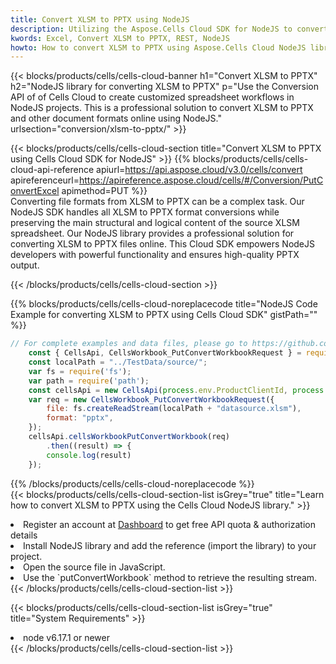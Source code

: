 ```yaml
---
title: Convert XLSM to PPTX using NodeJS 
description: Utilizing the Aspose.Cells Cloud SDK for NodeJS to convert a XLSM format file to a PPTX format file. 
kwords: Excel, Convert XLSM to PPTX, REST, NodeJS
howto: How to convert XLSM to PPTX using Aspose.Cells Cloud NodeJS library.
---
```



{{< blocks/products/cells/cells-cloud-banner h1="Convert XLSM to PPTX" h2="NodeJS library for converting XLSM to PPTX" p="Use the Conversion API of of Cells Cloud to create customized spreadsheet workflows in NodeJS projects. This is a professional solution to convert XLSM to PPTX and other document formats online using NodeJS." urlsection="conversion/xlsm-to-pptx/" >}}

{{< blocks/products/cells/cells-cloud-section  title="Convert XLSM to PPTX using Cells Cloud SDK for NodeJS" >}}
{{% blocks/products/cells/cells-cloud-api-reference  apiurl=https://api.aspose.cloud/v3.0/cells/convert  apireferenceurl=https://apireference.aspose.cloud/cells/#/Conversion/PutConvertExcel  apimethod=PUT %}}
<br/>
Converting file formats from XLSM to PPTX can be a complex task. Our NodeJS SDK handles all XLSM to PPTX format conversions while preserving the main structural and logical content of the source XLSM spreadsheet. Our NodeJS library provides a professional solution for converting XLSM to PPTX files online. This Cloud SDK empowers NodeJS developers with powerful functionality and ensures high-quality PPTX output.

{{< /blocks/products/cells/cells-cloud-section >}}

{{% blocks/products/cells/cells-cloud-noreplacecode title="NodeJS Code Example for converting XLSM to PPTX using Cells Cloud SDK" gistPath="" %}}
 
```js
// For complete examples and data files, please go to https://github.com/aspose-cells-cloud/aspose-cells-cloud-node/
    const { CellsApi, CellsWorkbook_PutConvertWorkbookRequest } = require("asposecellscloud");
    const localPath = "../TestData/source/";
    var fs = require('fs');
    var path = require('path');
    const cellsApi = new CellsApi(process.env.ProductClientId, process.env.ProductClientSecret);
    var req = new CellsWorkbook_PutConvertWorkbookRequest({
        file: fs.createReadStream(localPath + "datasource.xlsm"),
        format: "pptx",
    });
    cellsApi.cellsWorkbookPutConvertWorkbook(req)
        .then((result) => {
        console.log(result)
    });
```
 
{{% /blocks/products/cells/cells-cloud-noreplacecode  %}}
<br/>
{{< blocks/products/cells/cells-cloud-section-list isGrey="true"  title="Learn how to convert XLSM to PPTX using the Cells Cloud NodeJS library." >}}
<li>Register an account at <a href="https://dashboard.aspose.cloud/">Dashboard</a> to get free API quota & authorization details</li>
<li>Install NodeJS library and add the reference (import the library) to your project.</li>
<li>Open the source file in JavaScript.</li>
<li>Use the `putConvertWorkbook` method to retrieve the resulting stream.</li>
{{< /blocks/products/cells/cells-cloud-section-list >}}

{{< blocks/products/cells/cells-cloud-section-list isGrey="true"  title="System Requirements" >}}
<li>node v6.17.1 or newer</li>
{{< /blocks/products/cells/cells-cloud-section-list >}}
